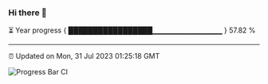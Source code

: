### Hi there 👋

⏳ Year progress { █████████████████▁▁▁▁▁▁▁▁▁▁▁▁▁ } 57.82 %

---

⏰ Updated on Mon, 31 Jul 2023 01:25:18 GMT

![Progress Bar CI](https://github.com/ZhaoGui/ZhaoGui/workflows/Progress%20Bar%20CI/badge.svg)

